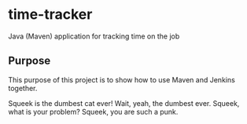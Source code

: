 # time-tracker
Java (Maven) application for tracking time on the job

## Purpose

This purpose of this project is to show how to use Maven and Jenkins together.

Squeek is the dumbest cat ever!  Wait, yeah, the dumbest ever.  Squeek, what is your problem?  Squeek, you are such a punk.
